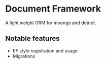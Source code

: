 # Document Framework
A light weight ORM for moongo and dotnet. 

## Notable features
 - EF style registration and usage
 - Migrations